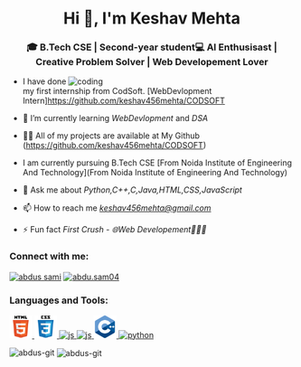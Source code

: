 <h1 align="center">Hi 👋, I'm Keshav Mehta</h1>
<h3 align="center">🎓 B.Tech CSE | Second-year student💻 AI Enthusisast | Creative Problem Solver | Web Developement Lover</h3>

<img align="right" alt="coding" width="400" src="https://user-images.githubusercontent.com/74038190/212750147-854a394f-fee9-4080-9770-78a4b7ece53f.gif">

- I have done my first internship from CodSoft. [WebDevlopment Intern]https://github.com/keshav456mehta/CODSOFT

- 🌱 I’m currently learning *WebDevlopment* and *DSA*

- 👨‍💻 All of my projects are available at My Github (https://github.com/keshav456mehta/CODSOFT)

- I am currently pursuing B.Tech CSE [From Noida Institute of Engineering And Technology](From Noida Institute of Engineering And Technology)

- 💬 Ask me about *Python,C++,C,Java,HTML,CSS,JavaScript*

- 📫 How to reach me *keshav456mehta@gmail.com*

- ⚡ Fun fact *First Crush - 🌐Web Developement👨🏻‍💻*

<h3 align="left">Connect with me:</h3>
<p align="left">
<a href="https://www.linkedin.com/in/keshav-mehta-998985353/" target="blank"><img align="center" src="https://user-images.githubusercontent.com/74038190/235294012-0a55e343-37ad-4b0f-924f-c8431d9d2483.gif" alt="abdus sami" height="30" width="40" /></a>
<a href="https://instagram.com/___its.keshav" target="blank"><img align="center" src="https://user-images.githubusercontent.com/74038190/235294013-a33e5c43-a01c-43f6-b44d-a406d8b4ab75.gif" alt="abdu.sam04" height="30" width="40" /></a>
</p>

<h3 align="left">Languages and Tools:</h3>
<p align="left">
<a href="https://www.w3.org/html/" target="_blank" rel="noreferrer"> <img src="https://raw.githubusercontent.com/devicons/devicon/master/icons/html5/html5-original-wordmark.svg" alt="html" width="40" height="40"/> </a> 
<a href="https://www.w3schools.com/css/" target="_blank" rel="noreferrer"> <img src="https://raw.githubusercontent.com/devicons/devicon/master/icons/css3/css3-original-wordmark.svg" alt="css" width="40" height="40"/> </a> 
<a href="https://www.w3schools.com/js/default.asp" target="_blank" rel="noreferrer"> <img src="https://user-images.githubusercontent.com/74038190/212257454-16e3712e-945a-4ca2-b238-408ad0bf87e6.gif" alt="js" width="40" height="40"/> </a> 
<a href="https://www.w3schools.com/java/default.asp" target="_blank" rel="noreferrer"> <img src="https://icons8.com/icon/ETDhNONw82Nc/java" alt="js" width="40" height="40"/> </a> 
<a href="https://www.w3schools.com/cpp/" target="_blank" rel="noreferrer"> <img src="https://raw.githubusercontent.com/devicons/devicon/master/icons/cplusplus/cplusplus-original.svg" alt="cplusplus" width="40" height="40"/> </a> 
<a href="https://www.python.org" target="_blank" rel="noreferrer"> <img src="https://user-images.githubusercontent.com/74038190/212257472-08e52665-c503-4bd9-aa20-f5a4dae769b5.gif" alt="python" width="40" height="40"/> </a> </p>

<p><img align="left" src="https://github-readme-stats.vercel.app/api/top-langs?username=abdus-git&show_icons=true&locale=en&layout=compact" alt="abdus-git" /></p>

<p>&nbsp;<img align="center" src="https://github-readme-stats.vercel.app/api?username=abdus-git&show_icons=true&locale=en" alt="abdus-git" /></p>
